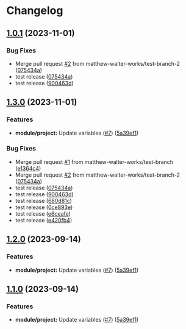 # Changelog

## [1.0.1](https://github.com/matthew-walter-works/terraform-releases-pls/compare/v1.0.0...v1.0.1) (2023-11-01)


### Bug Fixes

* Merge pull request [#2](https://github.com/matthew-walter-works/terraform-releases-pls/issues/2) from matthew-walter-works/test-branch-2 ([075434a](https://github.com/matthew-walter-works/terraform-releases-pls/commit/075434af6979fdabedbad43bc0423d77af4268e3))
* test release ([075434a](https://github.com/matthew-walter-works/terraform-releases-pls/commit/075434af6979fdabedbad43bc0423d77af4268e3))
* test release ([900463d](https://github.com/matthew-walter-works/terraform-releases-pls/commit/900463db0b1ed4ff7882e2fe9a98f1e72c835b84))

## [1.3.0](https://github.com/matthew-walter-works/terraform-releases-pls/compare/project-v1.2.0...project-v1.3.0) (2023-11-01)


### Features

* **module/project:** Update variables ([#7](https://github.com/matthew-walter-works/terraform-releases-pls/issues/7)) ([5a39ef1](https://github.com/matthew-walter-works/terraform-releases-pls/commit/5a39ef1252d6410ddaa75aefed93a2dfffc6965e))


### Bug Fixes

* Merge pull request [#1](https://github.com/matthew-walter-works/terraform-releases-pls/issues/1) from matthew-walter-works/test-branch ([e1364c4](https://github.com/matthew-walter-works/terraform-releases-pls/commit/e1364c47c6b5eec0b0c3ae97030bce92579e5165))
* Merge pull request [#2](https://github.com/matthew-walter-works/terraform-releases-pls/issues/2) from matthew-walter-works/test-branch-2 ([075434a](https://github.com/matthew-walter-works/terraform-releases-pls/commit/075434af6979fdabedbad43bc0423d77af4268e3))
* test release ([075434a](https://github.com/matthew-walter-works/terraform-releases-pls/commit/075434af6979fdabedbad43bc0423d77af4268e3))
* test release ([900463d](https://github.com/matthew-walter-works/terraform-releases-pls/commit/900463db0b1ed4ff7882e2fe9a98f1e72c835b84))
* test release ([680d81c](https://github.com/matthew-walter-works/terraform-releases-pls/commit/680d81cb5810eddac6e45846756cfdd180c54726))
* test release ([0ce893e](https://github.com/matthew-walter-works/terraform-releases-pls/commit/0ce893e343a4f307aa6c06db710c39c8be26a5bd))
* test release ([e6ceafe](https://github.com/matthew-walter-works/terraform-releases-pls/commit/e6ceafe1133465e189bf880f37a1a635a7928b2b))
* test release ([e420fb4](https://github.com/matthew-walter-works/terraform-releases-pls/commit/e420fb43ea4f0866e1d69295726959e4d4db2718))

## [1.2.0](https://github.com/zencore-dev/terraform-releases-pls/compare/project-v1.1.0...project-v1.2.0) (2023-09-14)


### Features

* **module/project:** Update variables ([#7](https://github.com/zencore-dev/terraform-releases-pls/issues/7)) ([5a39ef1](https://github.com/zencore-dev/terraform-releases-pls/commit/5a39ef1252d6410ddaa75aefed93a2dfffc6965e))

## [1.1.0](https://github.com/zencore-dev/terraform-releases-pls/compare/project-v1.0.0...project-v1.1.0) (2023-09-14)


### Features

* **module/project:** Update variables ([#7](https://github.com/zencore-dev/terraform-releases-pls/issues/7)) ([5a39ef1](https://github.com/zencore-dev/terraform-releases-pls/commit/5a39ef1252d6410ddaa75aefed93a2dfffc6965e))
